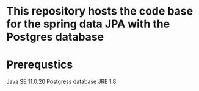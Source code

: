 # This repository hosts the code base for the spring data JPA with the Postgres database

# Prerequstics
  Java SE 11.0.20
  Postgress database
  JRE 1.8
  

